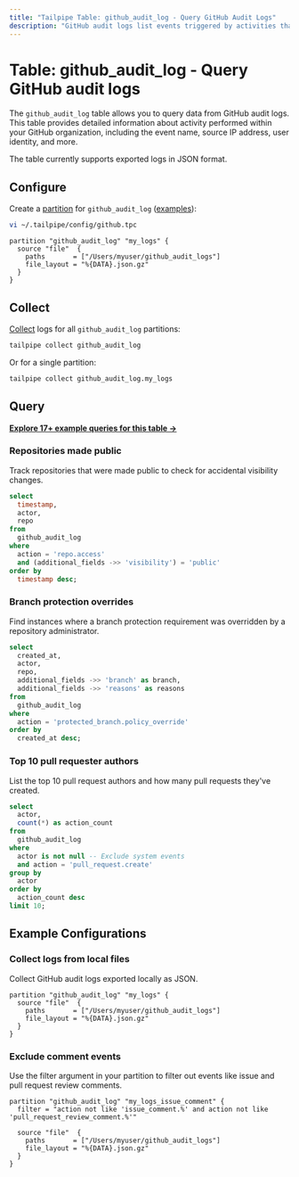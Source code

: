```yaml
---
title: "Tailpipe Table: github_audit_log - Query GitHub Audit Logs"
description: "GitHub audit logs list events triggered by activities that affect your organization."
---
```


# Table: github_audit_log - Query GitHub audit logs

The `github_audit_log` table allows you to query data from GitHub audit logs. This table provides detailed information about activity performed within your GitHub organization, including the event name, source IP address, user identity, and more.

The table currently supports exported logs in JSON format.

## Configure

Create a [partition](https://tailpipe.io/docs/manage/partition) for `github_audit_log` ([examples](https://hub.tailpipe.io/plugins/turbot/github/tables/github_audit_log#example-configurations)):

```sh
vi ~/.tailpipe/config/github.tpc
```

```hcl
partition "github_audit_log" "my_logs" {
  source "file"  {
    paths       = ["/Users/myuser/github_audit_logs"]
    file_layout = "%{DATA}.json.gz"
  }
}
```

## Collect

[Collect](https://tailpipe.io/docs/manage/collection) logs for all `github_audit_log` partitions:

```sh
tailpipe collect github_audit_log
```

Or for a single partition:

```sh
tailpipe collect github_audit_log.my_logs
```

## Query

**[Explore 17+ example queries for this table →](https://hub.tailpipe.io/plugins/turbot/github/queries/github_audit_log)**

### Repositories made public

Track repositories that were made public to check for accidental visibility changes.

```sql
select
  timestamp,
  actor,
  repo
from
  github_audit_log
where
  action = 'repo.access'
  and (additional_fields ->> 'visibility') = 'public'
order by
  timestamp desc;
```

### Branch protection overrides

Find instances where a branch protection requirement was overridden by a repository administrator.

```sql
select
  created_at,
  actor,
  repo,
  additional_fields ->> 'branch' as branch,
  additional_fields ->> 'reasons' as reasons
from
  github_audit_log
where
  action = 'protected_branch.policy_override'
order by
  created_at desc;
```

### Top 10 pull requester authors

List the top 10 pull request authors and how many pull requests they've created.

```sql
select
  actor,
  count(*) as action_count
from
  github_audit_log
where
  actor is not null -- Exclude system events
  and action = 'pull_request.create'
group by
  actor
order by
  action_count desc
limit 10;
```

## Example Configurations

### Collect logs from local files

Collect GitHub audit logs exported locally as JSON.

```hcl
partition "github_audit_log" "my_logs" {
  source "file"  {
    paths       = ["/Users/myuser/github_audit_logs"]
    file_layout = "%{DATA}.json.gz"
  }
}
```

### Exclude comment events

Use the filter argument in your partition to filter out events like issue and pull request review comments.

```hcl
partition "github_audit_log" "my_logs_issue_comment" {
  filter = "action not like 'issue_comment.%' and action not like 'pull_request_review_comment.%'"

  source "file"  {
    paths       = ["/Users/myuser/github_audit_logs"]
    file_layout = "%{DATA}.json.gz"
  }
}
```
